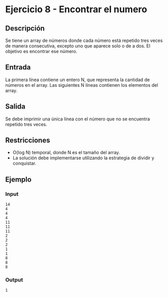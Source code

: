 # Ejercicio 8 - Encontrar el numero          

## Descripción
Se tiene un array de números donde cada número está repetido tres veces de manera consecutiva, excepto uno que aparece solo o de a dos. El objetivo es encontrar ese número.

## Entrada
La primera línea contiene un entero N, que representa la cantidad de números en el array. Las siguientes N líneas contienen los elementos del array.

## Salida
Se debe imprimir una única línea con el número que no se encuentra repetido tres veces.

## Restricciones
- O(log N) temporal, donde N es el tamaño del array.
- La solución debe implementarse utilizando la estrategia de dividir y conquistar.

## Ejemplo

### Input
```
14
4
4
4
11
11
11
2
2
2
1
1
8
8
8
```

### Output
```
1
```